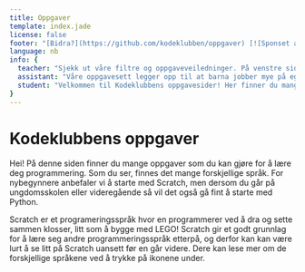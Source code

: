 ```yaml
---
title: Oppgaver
template: index.jade
license: false
footer: "[Bidra?](https://github.com/kodeklubben/oppgaver) [![Sponset av Sparebank1 Midt-Norge](smn.jpg) ![Sponset av ibok](ibok.jpg)](http://www.kidsakoder.no/2015/07/03/kodeklubben-trondheim-utvikler-materiell-i-sommer/) [kidsakoder.no](http://www.kidsakoder.no/) [Last ned alle kurs som zip-fil](https://github.com/kodeklubben/kodeklubben.github.io/archive/master.zip)"
language: nb
info: {
  teacher: "Sjekk ut våre filtre og oppgaveveiledninger. På venstre side kan du filtrere på ulike skole-fag, for å finne relevante oppgaver til din undervisning. Når du har huket av for fag så vil du kun se kun de oppgavene som våre lærere har vurdert som relevante, og du kan velge hvilket språk du vil undervise i. Hvert oppgavesett har en veiledning, og der finner du bl.a. hvilke konkrete læreplanmål man kan jobbe med i de ulike fagene.",
  assistant: "Våre oppgavesett legger opp til at barna jobber mye på egenhånd med ulike prosjekter, men vi anbefaler å starte hver økt  med 10-15 min intro til hva man skal gjøre og hva som eventuelt er nytt denne gangen. Nå kan du enkelt filtrere oppgaver på temaer, og alle oppgavesett har veiledninger du kan sjekke ut som forberedelse til øktene. For nybegynnere så anbefaler vi blokkbasert programmering, hvor Python / Web / Processing er de vanligste å gå videre med etterpå.",
  student: "Velkommen til Kodeklubbens oppgavesider! Her finner du mange veiledninger som du kan bruke som inspirasjon for å lære deg programmering og lage dine egne spill, apper og nettsider. For nybegynnere anbefaler vi å ta en titt på de blokkbaserte oppgavene i Code Studio eller Scratch. Bruk gjerne filtrene på venstre side til å finne oppgaver som passer for deg!"
}
---
```


# Kodeklubbens oppgaver
Hei! På denne siden finner du mange oppgaver som du kan gjøre for å lære deg programmering.
Som du ser, finnes det mange forskjellige språk. For nybegynnere anbefaler vi å starte med Scratch,
men dersom du går på ungdomsskolen eller videregående så vil det også gå fint å starte med Python.

Scratch er et programeringsspråk hvor en programmerer ved å dra og sette sammen klosser, litt som å
bygge med LEGO! Scratch gir et godt grunnlag for å lære seg andre programmeringsspråk etterpå, og
derfor kan kan være lurt å se litt på Scratch uansett før en går videre. Dere kan lese mer om de
forskjellige språkene ved å trykke på ikonene under.
